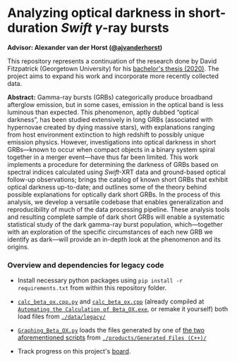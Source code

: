 # Analyzing optical darkness in short-duration *Swift* $\gamma$-ray bursts

**Advisor: Alexander van der Horst ([@ajvanderhorst](https://github.com/ajvanderhorst))**

This repository represents a continuation of the research done by David Fitzpatrick (Georgetown University) for his [bachelor's thesis (2020)](https://github.com/cgobat/dark-GRBs/blob/master/Fitzpatrick%20thesis%202020.pdf). The project aims to expand his work and incorporate more recently collected data.

**Abstract:** Gamma-ray bursts (GRBs) categorically produce broadband afterglow emission, but in some cases, emission in the optical band is less luminous than expected. This phenomenon, aptly dubbed “optical darkness”, has been studied extensively in long GRBs (associated with hypernovae created by dying massive stars), with explanations ranging from host environment extinction to high redshift to possibly unique emission physics. However, investigations into optical darkness in short GRBs—known to occur when compact objects in a binary system spiral together in a merger event—have thus far been limited. This work implements a procedure for determining the darkness of GRBs based on spectral indices calculated using _Swift_-XRT data and ground-based optical follow-up observations; brings the catalog of known short GRBs that exhibit optical darkness up-to-date; and outlines some of the theory behind possible explanations for optically dark short GRBs. In the process of this analysis, we develop a versatile codebase that enables generalization and reproducibility of much of the data processing pipeline. These analysis tools and resulting complete sample of dark short GRBs will enable a systematic statistical study of the dark gamma-ray burst population, which—together with an exploration of the specific circumstances of each new GRB we identify as dark—will provide an in-depth look at the phenomenon and its origins.

### Overview and dependencies for legacy code

- Install necessary python packages using `pip install -r requirements.txt` from within this repository folder.

- [`calc_beta_ox.cpp.py`](https://github.com/cgobat/dark-GRBs/blob/master/code/legacy/Calculation%20Code/calc_beta_ox.py) and [`calc_beta_ox.cpp`](https://github.com/cgobat/dark-GRBs/blob/master/code/legacy/Calculation%20Code/calc_beta_ox.cpp) (already compiled at [`Automating the Calculation of Beta_OX.exe`](https://github.com/cgobat/dark-GRBs/blob/master/code/legacy/Calculation%20Code/Automating%20the%20Calculation%20of%20Beta_OX.exe), or remake it yourself) both load files from [`./data/legacy/`](https://github.com/cgobat/dark-GRBs/tree/master/data/legacy)

- [`Graphing_Beta_OX.py`](https://github.com/cgobat/dark-GRBs/blob/master/code/legacy/Graphing%20Code/Graphing_Beta_OX.py) loads the files generated by one of [the two aforementioned scripts](https://github.com/cgobat/dark-GRBs/blob/master/code/legacy/Calculation%20Code) from [`./products/Generated Files (C++)/`](https://github.com/cgobat/dark-GRBs/tree/master/products/Generated%20Files%20(C%2B%2B))

- Track progress on this project's [board](https://github.com/cgobat/dark-GRBs/projects/1).
